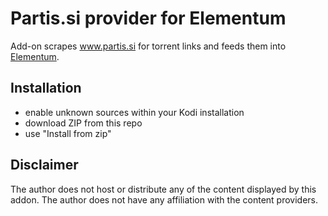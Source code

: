 # Partis.si provider for Elementum

Add-on scrapes www.partis.si for torrent links and feeds them into [Elementum](https://github.com/elgatito/plugin.video.elementum).

## Installation

* enable unknown sources within your Kodi installation
* download ZIP from this repo
* use "Install from zip"

## Disclaimer

The author does not host or distribute any of the content displayed by this addon. The author does not have any affiliation with the content providers.